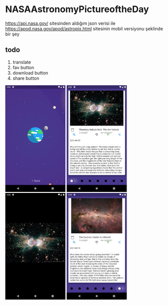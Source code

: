 # NASAAstronomyPictureoftheDay
https://api.nasa.gov/ sitesinden aldığım json verisi ile https://apod.nasa.gov/apod/astropix.html sitesinin mobil versiyonu şeklinde bir şey 


## todo
1. translate
2. fav button
3. download button
4. share button


<img src="https://github.com/EmrePbu/NASAAstronomyPictureoftheDay/blob/main/flutter_01.png" alt="flutter_01" style="zoom:33%;" />

<img src="https://github.com/EmrePbu/NASAAstronomyPictureoftheDay/blob/main/flutter_02.png" alt="flutter_02" style="zoom:33%;" />

<img src="https://github.com/EmrePbu/NASAAstronomyPictureoftheDay/blob/main/flutter_03.png" alt="flutter_03" style="zoom: 33%;" />

<img src="https://github.com/EmrePbu/NASAAstronomyPictureoftheDay/blob/main/flutter_04.png" alt="flutter_04" style="zoom:33%;" />

